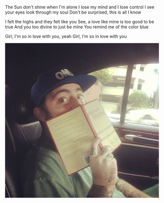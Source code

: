 The Sun don't shine when I'm alone
I lose my mind and I lose control
I see your eyes look through my soul
Don't be surprised, this is all I know

I felt the highs and they felt like you
See, a love like mine is too good to be true
And you too divine to just be mine
You remind me of the color blue

Girl, I'm so in love with you, yeah
Girl, I'm so in love with you

![image alt](https://github.com/the-divine-feminine/the-divine-feminine/blob/main/67c388723c3e29890ed32eb61dbe414f.jpg?raw=true)
